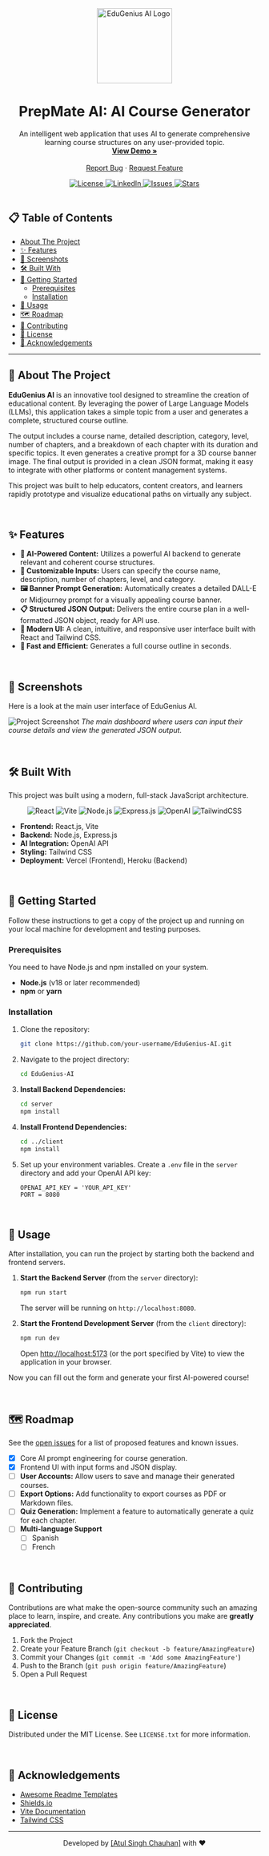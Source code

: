 <div align="center">
  <img src="https://raw.githubusercontent.com/user/repo/main/public/logo.png" alt="EduGenius AI Logo" width="150" height="150">
  <!-- Replace the src with a link to your actual logo file -->

  <h1 align="center">PrepMate AI: AI Course Generator</h1>

  <p align="center">
    An intelligent web application that uses AI to generate comprehensive learning course structures on any user-provided topic.
    <br />
    <a href="https://prepmate-ai-project-6hun.vercel.app/"><strong>View Demo »</strong></a>
    <br />
    <br />
    <a href="https://github.com/your-username/EduGenius-AI/issues">Report Bug</a>
    ·
    <a href="https://github.com/your-username/EduGenius-AI/issues">Request Feature</a>
  </p>
</div>

<!-- SHIELDS/BADGES -->
<div align="center">
  <a href="https://github.com/your-username/EduGenius-AI/blob/main/LICENSE">
    <img src="https://img.shields.io/github/license/your-username/EduGenius-AI?style=for-the-badge" alt="License">
  </a>
  <a href="https://www.linkedin.com/in/your-linkedin-profile/">
    <img src="https://img.shields.io/badge/LinkedIn-0077B5?style=for-the-badge&logo=linkedin&logoColor=white" alt="LinkedIn">
  </a>
  <a href="https://github.com/your-username/EduGenius-AI/issues">
    <img src="https://img.shields.io/github/issues/your-username/EduGenius-AI?style=for-the-badge" alt="Issues">
  </a>
  <a href="https://github.com/your-username/EduGenius-AI/stargazers">
    <img src="https://img.shields.io/github/stars/your-username/EduGenius-AI?style=for-the-badge" alt="Stars">
  </a>
</div>

<br>

<!-- TABLE OF CONTENTS -->
## 📋 Table of Contents
* [About The Project](#-about-the-project)
* [✨ Features](#-features)
* [📸 Screenshots](#-screenshots)
* [🛠️ Built With](#️-built-with)
* [🚀 Getting Started](#-getting-started)
  * [Prerequisites](#prerequisites)
  * [Installation](#installation)
* [📖 Usage](#-usage)
* [🗺️ Roadmap](#️-roadmap)
* [🤝 Contributing](#-contributing)
* [📄 License](#-license)
* [🙏 Acknowledgements](#-acknowledgements)

---

## 🧐 About The Project

**EduGenius AI** is an innovative tool designed to streamline the creation of educational content. By leveraging the power of Large Language Models (LLMs), this application takes a simple topic from a user and generates a complete, structured course outline.

The output includes a course name, detailed description, category, level, number of chapters, and a breakdown of each chapter with its duration and specific topics. It even generates a creative prompt for a 3D course banner image. The final output is provided in a clean JSON format, making it easy to integrate with other platforms or content management systems.

This project was built to help educators, content creators, and learners rapidly prototype and visualize educational paths on virtually any subject.

<br>

## ✨ Features

*   **🤖 AI-Powered Content:** Utilizes a powerful AI backend to generate relevant and coherent course structures.
*   **📝 Customizable Inputs:** Users can specify the course name, description, number of chapters, level, and category.
*   **🖼️ Banner Prompt Generation:** Automatically creates a detailed DALL-E or Midjourney prompt for a visually appealing course banner.
*   **📋 Structured JSON Output:** Delivers the entire course plan in a well-formatted JSON object, ready for API use.
*   **🎨 Modern UI:** A clean, intuitive, and responsive user interface built with React and Tailwind CSS.
*   **🚀 Fast and Efficient:** Generates a full course outline in seconds.

<br>

## 📸 Screenshots

Here is a look at the main user interface of EduGenius AI.

![Project Screenshot](https://raw.githubusercontent.com/user/repo/main/public/screenshot.png)
*The main dashboard where users can input their course details and view the generated JSON output.*

<br>

## 🛠️ Built With

This project was built using a modern, full-stack JavaScript architecture.

<div align="center">

![React](https://img.shields.io/badge/React-20232A?style=for-the-badge&logo=react&logoColor=61DAFB)
![Vite](https://img.shields.io/badge/Vite-646CFF?style=for-the-badge&logo=vite&logoColor=white)
![Node.js](https://img.shields.io/badge/Node.js-339933?style=for-the-badge&logo=nodedotjs&logoColor=white)
![Express.js](https://img.shields.io/badge/Express.js-000000?style=for-the-badge&logo=express&logoColor=white)
![OpenAI](https://img.shields.io/badge/OpenAI-412991?style=for-the-badge&logo=openai&logoColor=white)
![TailwindCSS](https://img.shields.io/badge/Tailwind_CSS-38B2AC?style=for-the-badge&logo=tailwind-css&logoColor=white)

</div>

*   **Frontend:** React.js, Vite
*   **Backend:** Node.js, Express.js
*   **AI Integration:** OpenAI API
*   **Styling:** Tailwind CSS
*   **Deployment:** Vercel (Frontend), Heroku (Backend)

<br>

## 🚀 Getting Started

Follow these instructions to get a copy of the project up and running on your local machine for development and testing purposes.

### Prerequisites

You need to have Node.js and npm installed on your system.
*   **Node.js** (v18 or later recommended)
*   **npm** or **yarn**

### Installation

1.  Clone the repository:
    ```sh
    git clone https://github.com/your-username/EduGenius-AI.git
    ```
2.  Navigate to the project directory:
    ```sh
    cd EduGenius-AI
    ```
3.  **Install Backend Dependencies:**
    ```sh
    cd server
    npm install
    ```
4.  **Install Frontend Dependencies:**
    ```sh
    cd ../client
    npm install
    ```
5.  Set up your environment variables. Create a `.env` file in the `server` directory and add your OpenAI API key:
    ```env
    OPENAI_API_KEY = 'YOUR_API_KEY'
    PORT = 8080
    ```

<br>

## 📖 Usage

After installation, you can run the project by starting both the backend and frontend servers.

1.  **Start the Backend Server** (from the `server` directory):
    ```sh
    npm run start
    ```
    The server will be running on `http://localhost:8080`.

2.  **Start the Frontend Development Server** (from the `client` directory):
    ```sh
    npm run dev
    ```
    Open [http://localhost:5173](http://localhost:5173) (or the port specified by Vite) to view the application in your browser.

Now you can fill out the form and generate your first AI-powered course!

<br>

## 🗺️ Roadmap

See the [open issues](https://github.com/your-username/EduGenius-AI/issues) for a list of proposed features and known issues.

- [x] Core AI prompt engineering for course generation.
- [x] Frontend UI with input forms and JSON display.
- [ ] **User Accounts:** Allow users to save and manage their generated courses.
- [ ] **Export Options:** Add functionality to export courses as PDF or Markdown files.
- [ ] **Quiz Generation:** Implement a feature to automatically generate a quiz for each chapter.
- [ ] **Multi-language Support**
    - [ ] Spanish
    - [ ] French

<br>

## 🤝 Contributing

Contributions are what make the open-source community such an amazing place to learn, inspire, and create. Any contributions you make are **greatly appreciated**.

1.  Fork the Project
2.  Create your Feature Branch (`git checkout -b feature/AmazingFeature`)
3.  Commit your Changes (`git commit -m 'Add some AmazingFeature'`)
4.  Push to the Branch (`git push origin feature/AmazingFeature`)
5.  Open a Pull Request

<br>

## 📄 License

Distributed under the MIT License. See `LICENSE.txt` for more information.

<br>

## 🙏 Acknowledgements

*   [Awesome Readme Templates](https://awesome-readme.vercel.app/)
*   [Shields.io](https://shields.io/)
*   [Vite Documentation](https://vitejs.dev/)
*   [Tailwind CSS](https://tailwindcss.com/)

---

<p align="center">
  Developed by <a href="https://github.com/seriesatul">[Atul Singh Chauhan]</a> with ❤️
</p>
